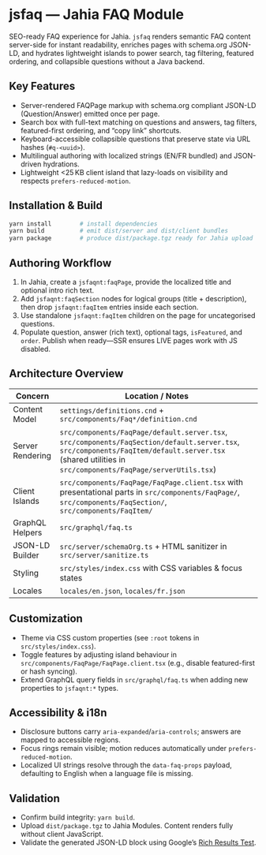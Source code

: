 # jsfaq — Jahia FAQ Module

SEO-ready FAQ experience for Jahia. `jsfaq` renders semantic FAQ content server-side for instant readability, enriches pages with schema.org JSON-LD, and hydrates lightweight islands to power search, tag filtering, featured ordering, and collapsible questions without a Java backend.

## Key Features
- Server-rendered FAQPage markup with schema.org compliant JSON-LD (Question/Answer) emitted once per page.
- Search box with full-text matching on questions and answers, tag filters, featured-first ordering, and “copy link” shortcuts.
- Keyboard-accessible collapsible questions that preserve state via URL hashes (`#q-<uuid>`).
- Multilingual authoring with localized strings (EN/FR bundled) and JSON-driven hydrations.
- Lightweight <25 KB client island that lazy-loads on visibility and respects `prefers-reduced-motion`.

## Installation & Build
```bash
yarn install        # install dependencies
yarn build          # emit dist/server and dist/client bundles
yarn package        # produce dist/package.tgz ready for Jahia upload
```

## Authoring Workflow
1. In Jahia, create a `jsfaqnt:faqPage`, provide the localized title and optional intro rich text.
2. Add `jsfaqnt:faqSection` nodes for logical groups (title + description), then drop `jsfaqnt:faqItem` entries inside each section.
3. Use standalone `jsfaqnt:faqItem` children on the page for uncategorised questions.
4. Populate question, answer (rich text), optional tags, `isFeatured`, and `order`. Publish when ready—SSR ensures LIVE pages work with JS disabled.

## Architecture Overview

| Concern              | Location / Notes                                   |
| -------------------- | -------------------------------------------------- |
| Content Model        | `settings/definitions.cnd` + `src/components/Faq*/definition.cnd` |
| Server Rendering     | `src/components/FaqPage/default.server.tsx`, `src/components/FaqSection/default.server.tsx`, `src/components/FaqItem/default.server.tsx` (shared utilities in `src/components/FaqPage/serverUtils.tsx`) |
| Client Islands       | `src/components/FaqPage/FaqPage.client.tsx` with presentational parts in `src/components/FaqPage/`, `src/components/FaqSection/`, `src/components/FaqItem/` |
| GraphQL Helpers      | `src/graphql/faq.ts`                               |
| JSON-LD Builder      | `src/server/schemaOrg.ts` + HTML sanitizer in `src/server/sanitize.ts` |
| Styling              | `src/styles/index.css` with CSS variables & focus states |
| Locales              | `locales/en.json`, `locales/fr.json`               |

## Customization
- Theme via CSS custom properties (see `:root` tokens in `src/styles/index.css`).
- Toggle features by adjusting island behaviour in `src/components/FaqPage/FaqPage.client.tsx` (e.g., disable featured-first or hash syncing).
- Extend GraphQL query fields in `src/graphql/faq.ts` when adding new properties to `jsfaqnt:*` types.

## Accessibility & i18n
- Disclosure buttons carry `aria-expanded`/`aria-controls`; answers are mapped to accessible regions.
- Focus rings remain visible; motion reduces automatically under `prefers-reduced-motion`.
- Localized UI strings resolve through the `data-faq-props` payload, defaulting to English when a language file is missing.

## Validation
- Confirm build integrity: `yarn build`.
- Upload `dist/package.tgz` to Jahia Modules. Content renders fully without client JavaScript.
- Validate the generated JSON-LD block using Google’s [Rich Results Test](https://search.google.com/test/rich-results).
